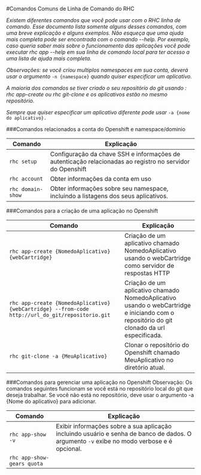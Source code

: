 #Comandos Comuns de Linha de Comando do RHC 

*Existem diferentes comandos que você pode usar com o RHC linha de comando. Esse documento lista somente
alguns desses comandos, com uma breve explicação e alguns exemplos. Não esqueça que uma ajuda mais completa pode ser
encontrada com o comando --help. Por exemplo, caso queria saber mais sobre o funcionamento das aplicações você 
pode executar rhc app --help em sua linha de comando local para ter acesso a uma lista de ajuda mais completa.*

*Observações: se você criou multiplos namespaces em sua conta, deverá usar o argumento* ``-n {namespace}`` *quando
quiser especificar um aplicativo.*

*A maioria dos comandos se tiver criado o seu repositório do git usando : rhc app-create ou rhc git-clone e os aplicativos 
estão no mesmo repositório.*

*Sempre que quiser especificar um aplicativo diferente pode usar* ``-a {nome do aplicativo}.``


###Comandos relacionados a conta do Openshift e namespace/dominio 

Comando   |                                          Explicação|
---       |                             ---                     |
``rhc setup``|                                        Configuração da chave SSH e informações de autenticação relacionadas ao registro no servidor do Openshift|
``rhc account``|                                      Obter informações da conta em uso|
``rhc domain-show``|                                    Obter informações sobre seu namespace, incluindo a listagens dos seus aplicativos.|
                                                   
                                                   
###Comandos para a criação de uma aplicação no Openshift 

Comando |                                                            Explicação|
---     |                              ---                                     |
``rhc app-create {NomedoAplicativo} {webCartridge}``|           Criação de um aplicativo chamado NomedoAplicativo usando o webCartridge como servidor de respostas HTTP |
``rhc app-create {NomedoAplicativo} {webCartridge} --from-code http://url_do_git/repositorio.git`` |           Criação de um aplicativo chamado NomedoAplicativo usando o webCartridge e iniciando com o repositório do git clonado da url especificada. |                                                            
``rhc git-clone -a {MeuAplicativo}``|                            Clonar o repositório do Openshift chamado MeuAplicativo no diretório atual. |
                                                            
                         
###Comandos para gerenciar uma aplicação no Openshift 
Observação: Os comandos seguintes funcionam se você está no repositório local do git que deseja trabalhar. Se 
você não está no repositório, deve usar o argumento -a {Nome do aplicativo} para adicionar.

Comando|                                                 Explicação |
---    |                          ---                               | 
``rhc app-show -v``|                                   Exibir informações sobre a sua aplicação incluindo usuário e senha de banco de dados. O argumento ``-v`` exibe no modo verbose e é opcional.|
``rhc app-show-gears quota``|                          |                                                        
                                                                                            
                                                   
                                                   
                                                   
                                                                
  









